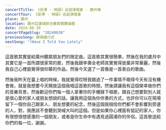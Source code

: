 ```yaml
---
concertTitle: 《安溥 · 時寐》巡迴演唱會 - 廣州場
concertTour: 《安溥 · 時寐》巡迴演唱會
place: 廣州
location: 廣州亞運城綜合體育館體操館
date: 2024-06-30
concertPageSlug: "20240630"
previousSong: 嫁禍進行式
nextSong: "!Have I Told You Lately"
---
```

這首歌其實是給廣州聽眾朋友們的限定曲，這首歌其實很簡單，然後在我的歲月中其實它是一首所謂很家常的歌，然後我跟李壽全老師其實覺得放棄非常華麗，然後我自己心裡面覺得很仰慕的作品，然後今天選了一首像是一首表白的歌曲。

然後我昨天在臺上唱的時候，我就覺得哎呀我錯過了一件事情不曉得今天有沒有機會做，就是我想要今天開放這個我唱這首歌的時間，然後請讓我有這個榮幸做你們的音樂背景，然後歡迎你們每一個人拿著你的手機錄下唱歌，跟自己想要對別人就是很心愛的家人或朋友想說的話，讓我用這個為你伴奏的方式，也許你可以在現場留下一個你自己跟家人、朋友想要的紀念，然後這個我相信你們都不會影響到旁邊的人，對，我應該不會聽到哭喊大叫的這個。但是如果你心裡面有惦記的家人，你有很想很想感激的一個朋友，或者是你生命中有遇見過圓滿你的伴侶，這首歌送給你們的每一位，謝謝。